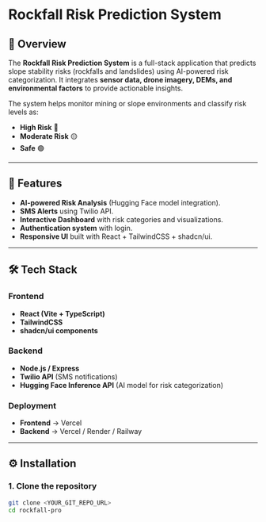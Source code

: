 # Rockfall Risk Prediction System

## 📌 Overview
The **Rockfall Risk Prediction System** is a full-stack application that predicts slope stability risks (rockfalls and landslides) using AI-powered risk categorization. It integrates **sensor data, drone imagery, DEMs, and environmental factors** to provide actionable insights.

The system helps monitor mining or slope environments and classify risk levels as:
- **High Risk** 🔴  
- **Moderate Risk** 🟡  
- **Safe** 🟢  

---

## 🚀 Features
- **AI-powered Risk Analysis** (Hugging Face model integration).  
- **SMS Alerts** using Twilio API.  
- **Interactive Dashboard** with risk categories and visualizations.  
- **Authentication system** with login.  
- **Responsive UI** built with React + TailwindCSS + shadcn/ui.  

---

## 🛠️ Tech Stack
### Frontend
- **React (Vite + TypeScript)**
- **TailwindCSS**
- **shadcn/ui components**

### Backend
- **Node.js / Express**
- **Twilio API** (SMS notifications)
- **Hugging Face Inference API** (AI model for risk categorization)

### Deployment
- **Frontend** → Vercel  
- **Backend** → Vercel / Render / Railway  

---

## ⚙️ Installation

### 1. Clone the repository
```sh
git clone <YOUR_GIT_REPO_URL>
cd rockfall-pro

